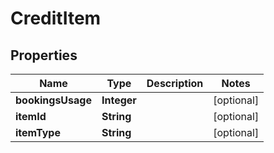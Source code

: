 

# CreditItem


## Properties

Name | Type | Description | Notes
------------ | ------------- | ------------- | -------------
**bookingsUsage** | **Integer** |  |  [optional]
**itemId** | **String** |  |  [optional]
**itemType** | **String** |  |  [optional]



